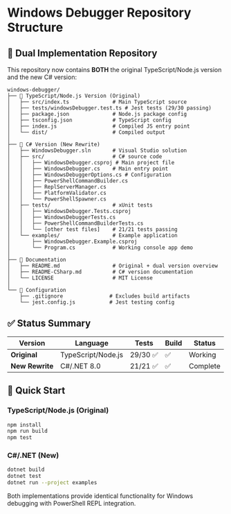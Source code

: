 # Windows Debugger Repository Structure

## 📁 Dual Implementation Repository

This repository now contains **BOTH** the original TypeScript/Node.js version and the new C# version:

```
windows-debugger/
├── 📁 TypeScript/Node.js Version (Original)
│   ├── src/index.ts              # Main TypeScript source
│   ├── tests/windowsDebugger.test.ts # Jest tests (29/30 passing)
│   ├── package.json              # Node.js package config
│   ├── tsconfig.json             # TypeScript config
│   ├── index.js                  # Compiled JS entry point
│   └── dist/                     # Compiled output
│
├── 📁 C# Version (New Rewrite)
│   ├── WindowsDebugger.sln       # Visual Studio solution
│   ├── src/                      # C# source code
│   │   ├── WindowsDebugger.csproj # Main project file
│   │   ├── WindowsDebugger.cs    # Main entry point
│   │   ├── WindowsDebuggerOptions.cs # Configuration
│   │   ├── PowerShellCommandBuilder.cs
│   │   ├── ReplServerManager.cs
│   │   ├── PlatformValidator.cs
│   │   └── PowerShellSpawner.cs
│   ├── tests/                    # xUnit tests
│   │   ├── WindowsDebugger.Tests.csproj
│   │   ├── WindowsDebuggerTests.cs
│   │   ├── PowerShellCommandBuilderTests.cs
│   │   └── [other test files]    # 21/21 tests passing
│   └── examples/                 # Example application
│       ├── WindowsDebugger.Example.csproj
│       └── Program.cs            # Working console app demo
│
├── 📄 Documentation
│   ├── README.md                 # Original + dual version overview
│   ├── README-CSharp.md          # C# version documentation
│   └── LICENSE                   # MIT License
│
└── 📄 Configuration
    ├── .gitignore               # Excludes build artifacts
    └── jest.config.js           # Jest testing config
```

## ✅ Status Summary

| Version | Language | Tests | Build | Status |
|---------|----------|-------|--------|--------|
| **Original** | TypeScript/Node.js | 29/30 ✅ | ✅ | Working |
| **New Rewrite** | C#/.NET 8.0 | 21/21 ✅ | ✅ | Complete |

## 🚀 Quick Start

### TypeScript/Node.js (Original)
```bash
npm install
npm run build
npm test
```

### C#/.NET (New)
```bash
dotnet build
dotnet test
dotnet run --project examples
```

Both implementations provide identical functionality for Windows debugging with PowerShell REPL integration.